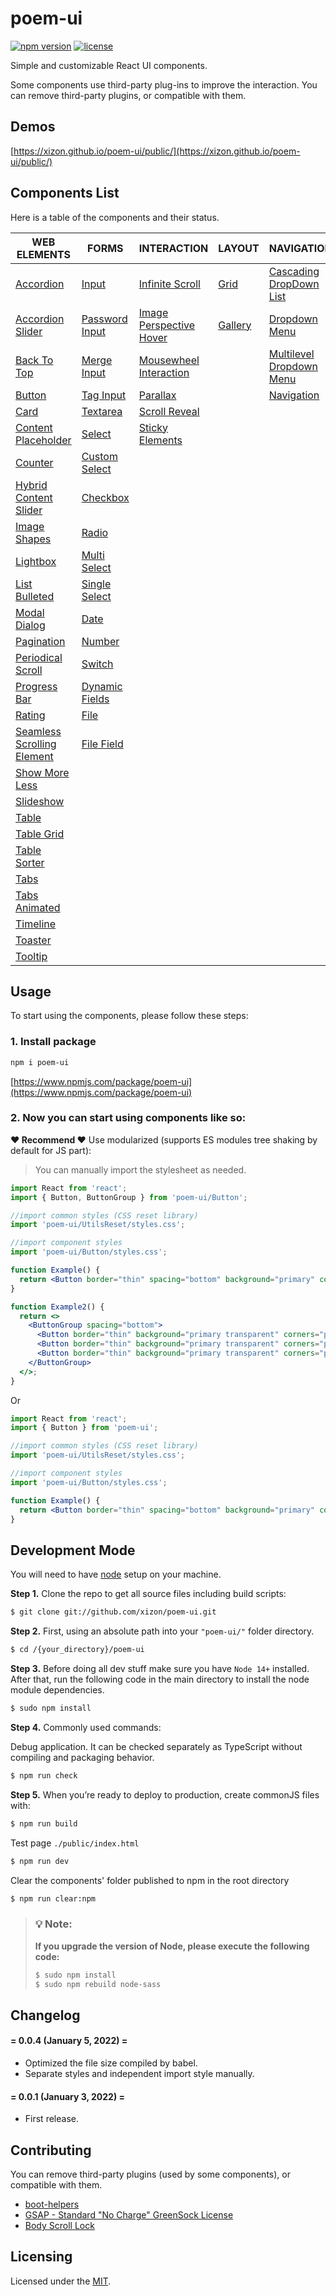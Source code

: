 # poem-ui
  
[![npm version](https://img.shields.io/npm/v/poem-ui?style=for-the-badge)](https://www.npmjs.com/package/poem-ui)
[![license](https://img.shields.io/badge/license-MIT-brightgreen.svg?style=for-the-badge)](LICENSE)

Simple and customizable React UI components.

Some components use third-party plug-ins to improve the interaction. You can remove third-party plugins, or compatible with them.


## Demos

[https://xizon.github.io/poem-ui/public/](https://xizon.github.io/poem-ui/public/)


## Components List

Here is a table of the components and their status.


| WEB ELEMENTS | FORMS | INTERACTION | LAYOUT | NAVIGATION |
| --- | --- | --- | --- | --- |
| [Accordion](src/Accordion/README.md) | [Input](src/Form/README.md#input) | [Infinite Scroll](src/InfiniteScroll/README.md) | [Grid](src/Grid/README.md) | [Cascading DropDown List](src/CascadingDropDownList/README.md)  | 
| [Accordion Slider](src/AccordionSlider/README.md) | [Password Input](src/Form/README.md#password-input) | [Image Perspective Hover](src/ImagePerspectiveHover/README.md) | [Gallery](src/Gallery/README.md) | [Dropdown Menu](src/DropdownMenu/README.md)  | 
| [Back To Top](src/BackToTop/README.md) | [Merge Input](src/Form/README.md#merge-input) | [Mousewheel Interaction](src/MousewheelInteraction/README.md) |  | [Multilevel Dropdown Menu](src/MultilevelDropdownMenu/README.md)  | 
| [Button](src/Button/README.md) | [Tag Input](src/Form/README.md#tag-input) | [Parallax](src/Parallax/README.md) |  | [Navigation](src/Navigation/README.md)  | 
| [Card](src/Card/README.md) | [Textarea](src/Form/README.md#textarea) | [Scroll Reveal](src/ScrollReveal/README.md) |  |  | 
| [Content Placeholder](src/ContentPlaceholder/README.md) | [Select](src/Form/README.md#select) | [Sticky Elements](src/StickyElements/README.md) |  |  | 
| [Counter](src/Counter/README.md) | [Custom Select](src/Form/README.md#custom-select) |  |  |  | 
| [Hybrid Content Slider](src/HybridContentSlider/README.md) | [Checkbox](src/Form/README.md#checkbox) |  |  |  | 
| [Image Shapes](src/ImageShapes/README.md) | [Radio](src/Form/README.md#radio) |  |  |  | 
| [Lightbox](src/Lightbox/README.md) | [Multi Select](src/Form/README.md#multi-select) |  |  |  | 
| [List Bulleted](src/ListBulleted/README.md) | [Single Select](src/Form/README.md#single-select) |  |  |  | 
| [Modal Dialog](src/ModalDialog/README.md) | [Date](src/Form/README.md#date) |  |  |  | 
| [Pagination](src/Pagination/README.md) | [Number](src/Form/README.md#number) |  |  |  | 
| [Periodical Scroll](src/PeriodicalScroll/README.md) | [Switch](src/Form/README.md#switch) |  |  |  | 
| [Progress Bar](src/ProgressBar/README.md) | [Dynamic Fields](src/Form/README.md#dynamic-fields) |  |  |  | 
| [Rating](src/Rating/README.md) | [File](src/Form/README.md#file) |  |  |  | 
| [Seamless Scrolling Element](src/SeamlessScrollingElement/README.md) | [File Field](src/Form/README.md#file-field) |  |  |  | 
| [Show More Less](src/ShowMoreLess/README.md) |  |  |  |  | 
| [Slideshow](src/Slideshow/README.md) |  |  |  |  | 
| [Table](src/Table/README.md) |  |  |  |  | 
| [Table Grid](src/TableGrid/README.md) |  |  |  |  | 
| [Table Sorter](src/TableSorter/README.md) |  |  |  |  | 
| [Tabs](src/Tabs/README.md) |  |  |  |  | 
| [Tabs Animated](src/TabsAnimated/README.md) |  |  |  |  | 
| [Timeline](src/Timeline/README.md) |  |  |  |  | 
| [Toaster](src/Toaster/README.md) |  |  |  |  | 
| [Tooltip](src/Tooltip/README.md) |  |  |  |  | 




## Usage

To start using the components, please follow these steps:

### 1. Install package

```sh
npm i poem-ui
```

[https://www.npmjs.com/package/poem-ui](https://www.npmjs.com/package/poem-ui)


### 2. Now you can start using components like so:

**❤️ Recommend ❤️** Use modularized (supports ES modules tree shaking by default for JS part):

> You can manually import the stylesheet as needed.

```jsx
import React from 'react';
import { Button, ButtonGroup } from 'poem-ui/Button';

//import common styles (CSS reset library)
import 'poem-ui/UtilsReset/styles.css'; 

//import component styles
import 'poem-ui/Button/styles.css';

function Example() {
  return <Button border="thin" spacing="bottom" background="primary" corners="pill" size="medium" id="app-btn-1" href="#" data-title="button" onClick={(e) => {e.preventDefault(); alert( e.target.id );} }>Click me to view ID!</Button>
}

function Example2() {
  return <>
    <ButtonGroup spacing="bottom">
      <Button border="thin" background="primary transparent" corners="pill" size="small" href="https://google.com">Group</Button>
      <Button border="thin" background="primary transparent" corners="pill" size="small" href="#">Group</Button>
      <Button border="thin" background="primary transparent" corners="pill" size="small" href="#">Group</Button>
    </ButtonGroup>
  </>;
}
```

Or

```jsx
import React from 'react';
import { Button } from 'poem-ui';

//import common styles (CSS reset library)
import 'poem-ui/UtilsReset/styles.css'; 

//import component styles
import 'poem-ui/Button/styles.css';

function Example() {
  return <Button border="thin" spacing="bottom" background="primary" corners="pill" size="medium" id="app-btn-1" href="#" data-title="button" onClick={(e) => {e.preventDefault(); alert( e.target.id );} }>Click me to view ID!</Button>
}
```


## Development Mode

You will need to have [node](https://nodejs.org/) setup on your machine.

**Step 1.** Clone the repo to get all source files including build scripts: 

```sh
$ git clone git://github.com/xizon/poem-ui.git
```


**Step 2.** First, using an absolute path into your `"poem-ui/"` folder directory.

```sh
$ cd /{your_directory}/poem-ui
```


**Step 3.** Before doing all dev stuff make sure you have `Node 14+` installed. After that, run the following code in the main directory to install the node module dependencies.

```sh
$ sudo npm install
```


**Step 4.** Commonly used commands:

Debug application. It can be checked separately as TypeScript without compiling and packaging behavior.

```sh
$ npm run check
```


**Step 5.** When you’re ready to deploy to production, create commonJS files with:

```sh
$ npm run build
```

Test page `./public/index.html`

```sh
$ npm run dev
```

Clear the components' folder published to npm in the root directory

```sh
$ npm run clear:npm
```


<blockquote>
<h3>💡 Note:</h3>
 
**If you upgrade the version of Node, please execute the following code:**

```sh
$ sudo npm install
$ sudo npm rebuild node-sass
```
</blockquote>



## Changelog

#### = 0.0.4 (January 5, 2022) =

* Optimized the file size compiled by babel.
* Separate styles and independent import style manually.


#### = 0.0.1 (January 3, 2022) =

* First release.


## Contributing

You can remove third-party plugins (used by some components), or compatible with them.

- [boot-helpers](https://github.com/xizon/boot-helpers)
- [GSAP - Standard "No Charge" GreenSock License](https://greensock.com)
- [Body Scroll Lock](https://github.com/willmcpo/body-scroll-lock)


## Licensing

Licensed under the [MIT](https://opensource.org/licenses/MIT).


